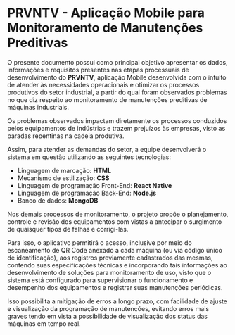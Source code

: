 # PRVNTV - Aplicação Mobile para Monitoramento de Manutenções Preditivas

O presente documento possui como principal objetivo apresentar os dados, informações e requisitos presentes nas etapas processuais de desenvolvimento do **PRVNTV**,
aplicação Mobile desenvolvida com o intuito de atender às necessidades operacionais e otimizar os processos produtivos do setor industrial, a partir do qual foram 
observados problemas no que diz respeito ao monitoramento de manutenções preditivas de máquinas industriais.

Os problemas observados impactam diretamente os processos conduzidos pelos equipamentos de indústrias e trazem prejuízos às empresas, visto as paradas repentinas na cadeia produtiva.

Assim, para atender as demandas do setor, a equipe desenvolverá o sistema em questão utilizando as seguintes tecnologias:

- Linguagem de marcação: **HTML**
- Mecanismo de estilização: **CSS**
- Linguagem de programação Front-End: **React Native**
- Linguagem de programação Back-End: **Node.js**
- Banco de dados: **MongoDB**

Nos demais processos de monitoramento, o projeto propõe o planejamento, controle e revisão dos equipamentos com vistas a antecipar o surgimento de quaisquer tipos de falhas e corrigi-las.

Para isso, o aplicativo permitirá o acesso, inclusive por meio do escaneamento de QR Code anexado a cada máquina (ou via código único de identificação), aos registros previamente cadastrados 
das mesmas, contendo suas especificações técnicas e incorporando tais informações ao desenvolvimento de soluções para monitoramento de uso, visto que o sistema está configurado 
para supervisionar o funcionamento e desempenho dos equipamentos e registrar suas manutenções periódicas.

Isso possibilita a mitigação de erros a longo prazo, com facilidade de ajuste e visualização da programação de manutenções, evitando erros mais graves tendo em vista a possibilidade de visualização dos status das máquinas em tempo real.
